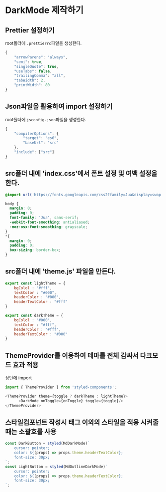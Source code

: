 # DarkMode 제작하기

## Prettier 설정하기
root폴더에 `.prettierrc`파일을 생성한다.
```javascript
{
    "arrowParens": "always",
    "semi": true,
    "singleQuote": true,
    "useTabs": false,
    "trailingComma": "all",
    "tabWidth": 2,
    "printWidth": 80
}
```

## Json파일을 활용하여 import 설정하기
root폴더에 `jsconfig.json`파일을 생성한다.
```javascript
{
    "compilerOptions": {
        "target": "es6",
        "baseUrl": "src"
    },
    "include": ["src"]
}
```

## src폴더 내에 'index.css'에서 폰트 설정 및 여백 설정을 한다.
```css
@import url('https://fonts.googleapis.com/css2?family=Jua&display=swap');

body {
  margin: 0;
  padding: 0;
  font-family: 'Jua', sans-serif;
  -webkit-font-smoothing: antialiased;
  -moz-osx-font-smoothing: grayscale;
}
*{
  margin: 0;
  padding: 0;
  box-sizing: border-box;
}
```

## src폴더 내에 'theme.js' 파일을 만든다.
```javascript
export const lightTheme = {
    bgColol : "#fff",
    textColor : "#000",
    headerColor : "#000",
    headerTextColor : "#fff"
}

export const darkTheme = {
    bgColol : "#000",
    textColor : "#fff",
    headerColor : "#fff",
    headerTextColor : "#000"
}
```

## ThemeProvider를 이용하여 테마를 전체 감싸서 다크모드 효과 적용
 상단에 import
 ```javascript
 import { ThemeProvider } from 'styled-components';
 ```
```javascript
<ThemeProvider theme={toggle ? darkTheme : lightTheme}>
      <DarkMode onToggle={onToggle} toggle={toggle}/>
</ThemeProvider>
```

## 스타일컴포넌트 작성시 태그 이외의 스타일을 적용 시켜줄 때는 소괄호를 사용
```javascript
const DarkButton = styled(MdDarkMode)`
    cursor: pointer;
    color: ${(props) => props.theme.headerTextColor};
    font-size: 30px;
`;
const LightButton = styled(MdOutlineDarkMode)`
    cursor: pointer;
    color: ${(props) => props.theme.headerTextColor};
    font-size: 30px;
`;
```